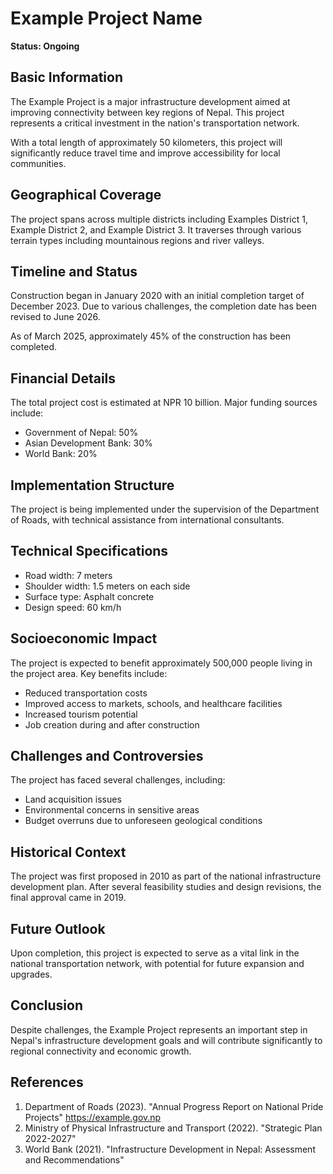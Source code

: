# Example Project Name

**Status: Ongoing**

## Basic Information
The Example Project is a major infrastructure development aimed at improving connectivity between key regions of Nepal. This project represents a critical investment in the nation's transportation network.

With a total length of approximately 50 kilometers, this project will significantly reduce travel time and improve accessibility for local communities.

## Geographical Coverage
The project spans across multiple districts including Examples District 1, Example District 2, and Example District 3. It traverses through various terrain types including mountainous regions and river valleys.

## Timeline and Status
Construction began in January 2020 with an initial completion target of December 2023. Due to various challenges, the completion date has been revised to June 2026.

As of March 2025, approximately 45% of the construction has been completed.

## Financial Details
The total project cost is estimated at NPR 10 billion. Major funding sources include:
* Government of Nepal: 50%
* Asian Development Bank: 30%
* World Bank: 20%

## Implementation Structure
The project is being implemented under the supervision of the Department of Roads, with technical assistance from international consultants.

## Technical Specifications
* Road width: 7 meters
* Shoulder width: 1.5 meters on each side
* Surface type: Asphalt concrete
* Design speed: 60 km/h

## Socioeconomic Impact
The project is expected to benefit approximately 500,000 people living in the project area. Key benefits include:
* Reduced transportation costs
* Improved access to markets, schools, and healthcare facilities
* Increased tourism potential
* Job creation during and after construction

## Challenges and Controversies
The project has faced several challenges, including:
* Land acquisition issues
* Environmental concerns in sensitive areas
* Budget overruns due to unforeseen geological conditions

## Historical Context
The project was first proposed in 2010 as part of the national infrastructure development plan. After several feasibility studies and design revisions, the final approval came in 2019.

## Future Outlook
Upon completion, this project is expected to serve as a vital link in the national transportation network, with potential for future expansion and upgrades.

## Conclusion
Despite challenges, the Example Project represents an important step in Nepal's infrastructure development goals and will contribute significantly to regional connectivity and economic growth.

## References
1. Department of Roads (2023). "Annual Progress Report on National Pride Projects" https://example.gov.np
2. Ministry of Physical Infrastructure and Transport (2022). "Strategic Plan 2022-2027"
3. World Bank (2021). "Infrastructure Development in Nepal: Assessment and Recommendations"
